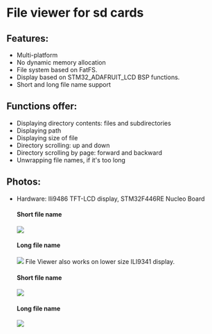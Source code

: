 ﻿# File viewer for sd cards

## Features:
- Multi-platform
- No dynamic memory allocation
- File system based on FatFS.
- Display based on STM32_ADAFRUIT_LCD BSP functions.
- Short and long file name support

## Functions offer:
- Displaying directory contents: files and subdirectories
- Displaying path
- Displaying size of file
- Directory scrolling: up and down
- Directory scrolling by page: forward and backward
- Unwrapping file names, if it's too long

## Photos:
- Hardware: Ili9486 TFT-LCD display, STM32F446RE Nucleo Board
    #### Short file name
  ![](img/IMG_20211029_172232.jpg)
    #### Long file name
  ![](img/IMG_20211029_172021.jpg)
File Viewer also works on lower size ILI9341 display.
    #### Short file name
  ![](img/IMG_20211030_132259.jpg)
    #### Long file name
  ![](img/IMG_20211030_132929.jpg)